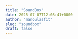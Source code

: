 ```yaml
---
title: "SoundBox"
date: 2025-07-07T12:08:41+0000
author: "manoulasfit"
slug: "soundbox"
draft: false
---
```



